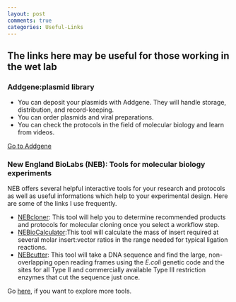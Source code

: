 ```yaml
---
layout: post
comments: true
categories: Useful-Links
---
```


## The links here may be useful for those working in the wet lab

### Addgene:plasmid library 
- You can deposit your plasmids with Addgene. They will handle storage, distribution, and record-keeping.
- You can order plasmids and viral preparations.
- You can check the protocols in the field of molecular biology and learn from videos.

[Go to Addgene](addgene.org)


### New England BioLabs (NEB): Tools for molecular biology experiments
NEB offers several helpful interactive tools for your research and protocols as well as useful informations which help to your experimental design. Here are some of the links I use frequently.

- [NEBcloner](https://nebcloner.neb.com/): This tool will help you to determine recommended products and protocols for molecular cloning once you select a workflow step.
-  [NEBioCalculator](https://nebiocalculator.neb.com/#!/ligation):This tool will calculate the mass of insert required at several molar insert:vector ratios in the range needed for typical ligation reactions.
- [NEBcutter](http://nc2.neb.com/NEBcutter2/): This tool will take a DNA sequence and find the large, non-overlapping open reading frames using the *E.coli* genetic code and the sites for all Type II and commercially available Type III restriction enzymes that cut the sequence just once. 

Go [here](https://international.neb.com/tools-and-resources/interactive-tools#Calculators), if you want to explore more tools.


